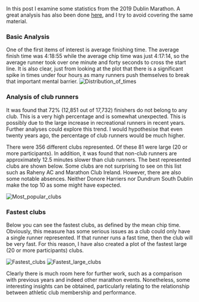 In this post I examine some statistics from the 2019 Dublin Marathon. A great analysis has also been done [here](https://medium.com/running-with-data/a-data-analysis-of-the-dublin-marathon-48138724973e), and I try to avoid covering the same material. 
### Basic Analysis
One of the first items of interest is average finishing time. The average finish time was 4:18:55 while the average chip time was just 4:17:14, so the average runner took over one minute and forty seconds to cross the start line. 
It is also clear, just from looking at the plot that there is a significant spike in times under four hours as many runners push themselves to break that important mental barrier. 
![Distribution_of_times](https://user-images.githubusercontent.com/40857048/86293776-36d72700-bbeb-11ea-8d18-f76838c0d8e5.jpg)

### Analysis of club runners
It was found that 72% (12,851 out of 17,732) finishers do not belong to any club. This is a very high percentage and is somewhat unexpected. This is possibly due to the large increase in recreational runners in recent years. Further analyses could explore this trend. I would hypothesise that even twenty years ago, the percentage of club runners would be much higher. 

There were 356 different clubs represented. Of these 81 were large (20 or more participants). In addition, it was found that non-club runners are approximately 12.5 minutes slower than club runners. 
The best represented clubs are shown below. Some clubs are not surprising to see on this list such as Raheny AC and Marathon Club Ireland. However, there are also some notable absences. Neither Donore Harriers nor Dundrum South Dublin make the top 10 as some might have expected. 

![Most_popular_clubs](https://user-images.githubusercontent.com/40857048/86293787-39d21780-bbeb-11ea-9bc5-d09278275f7b.jpg)

### Fastest clubs
Below you can see the fastest clubs, as defined by the mean chip time. Obviously, this measure has some serious issues as a club could only have a single runner represented. If that runner runs a fast time, then the club will be very fast. For this reason, I have also created a plot of the fastest large (20 or more participants) clubs. 


![Fastest_clubs](https://user-images.githubusercontent.com/40857048/86293551-bc0e0c00-bbea-11ea-8c10-80e38caab3ab.jpg)
![Fastest_large_clubs](https://user-images.githubusercontent.com/40857048/86293784-38a0ea80-bbeb-11ea-8d09-640a269a9220.jpg)

Clearly there is much room here for further work, such as a comparison with previous years and indeed other marathon events. Nonetheless, some interesting insights can be obtained, particularly relating to the relationship between athletic club membership and performance. 
